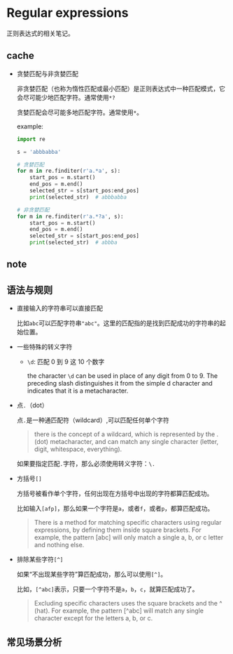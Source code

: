 # Regular expressions

正则表达式的相关笔记。

## cache

* 贪婪匹配与非贪婪匹配

    非贪婪匹配（也称为惰性匹配或最小匹配）是正则表达式中一种匹配模式，它会尽可能少地匹配字符。通常使用`*?`

    贪婪匹配会尽可能多地匹配字符。通常使用`*`。

    example:

    ```py
    import re

    s = 'abbbabba'

    # 贪婪匹配
    for m in re.finditer(r'a.*a', s):
        start_pos = m.start()
        end_pos = m.end()
        selected_str = s[start_pos:end_pos]
        print(selected_str)  # abbbabba

    # 非贪婪匹配
    for m in re.finditer(r'a.*?a', s):
        start_pos = m.start()
        end_pos = m.end()
        selected_str = s[start_pos:end_pos]
        print(selected_str)  # abbba
    ```

## note

## 语法与规则

* 直接输入的字符串可以直接匹配

    比如`abc`可以匹配字符串`"abc"`。这里的匹配指的是找到匹配成功的字符串的起始位置。

* 一些特殊的转义字符

    * `\d`: 匹配  0 到 9 这 10 个数字

        the character `\d` can be used in place of any digit from 0 to 9. The preceding slash distinguishes it from the simple d character and indicates that it is a metacharacter.

* 点`.`（dot）

    点`.`是一种通匹配符（wildcard）,可以匹配任何单个字符

    > there is the concept of a wildcard, which is represented by the . (dot) metacharacter, and can match any single character (letter, digit, whitespace, everything).

    如果要指定匹配`.`字符，那么必须使用转义字符：`\.`

* 方括号`[]`

    方括号被看作单个字符，任何出现在方括号中出现的字符都算匹配成功。

    比如输入`[afp]`，那么如果一个字符是`a`，或者`f`，或者`p`，都算匹配成功。

    > There is a method for matching specific characters using regular expressions, by defining them inside square brackets. For example, the pattern [abc] will only match a single a, b, or c letter and nothing else.

* 排除某些字符`[^]`

    如果“不出现某些字符”算匹配成功，那么可以使用`[^]`。

    比如，`[^abc]`表示，只要一个字符不是`a`，`b`，`c`，就算匹配成功了。

    > Excluding specific characters uses the square brackets and the ^ (hat). For example, the pattern [^abc] will match any single character except for the letters a, b, or c.

## 常见场景分析

